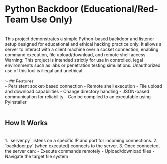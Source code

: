 # Python Backdoor (Educational/Red-Team Use Only)
<br>
This project demonstrates a simple Python-based backdoor and listener setup designed for educational and ethical hacking practice only. It allows a server to interact with a client machine over a socket connection, enabling command execution, file upload/download, and remote shell access.
<br>
Warning: This project is intended strictly for use in controlled, legal environments such as labs or penetration testing simulations. Unauthorized use of this tool is illegal and unethical.
<br><br>>
## Features
<br>
- Persistent socket-based connection
- Remote shell execution
- File upload and download capabilities
- Change directory handling
- JSON-based communication for reliability
- Can be compiled to an executable using PyInstaller
<br><br>

## How It Works
<br>
1. `server.py` listens on a specific IP and port for incoming connections.
2. `backdoor.py` (when executed) connects to the server.
3. Once connected, the server can:
   - Execute commands remotely
   - Upload/download files
   - Navigate the target file system

